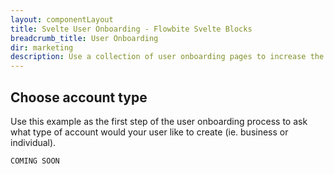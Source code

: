 ```yaml
---
layout: componentLayout
title: Svelte User Onboarding - Flowbite Svelte Blocks
breadcrumb_title: User Onboarding
dir: marketing
description: Use a collection of user onboarding pages to increase the chances of the adoption of your software by improving the introduction phase of your product.
---
```


## Choose account type
  Use this example as the first step of the user onboarding process to ask what type of account
  would your user like to create (ie. business or individual).


```svelte example hideOutput
COMING SOON
```
